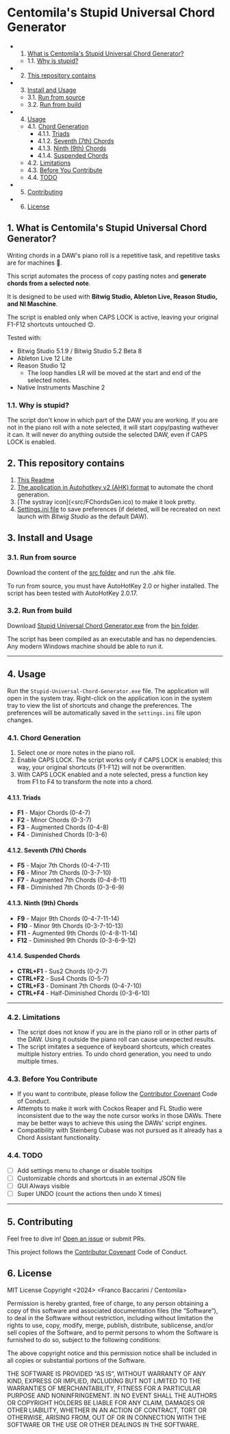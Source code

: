 # Centomila's Stupid Universal Chord Generator
<!-- vscode-markdown-toc -->
* 1. [What is Centomila's Stupid Universal Chord Generator?](#WhatisCentomilasStupidUniversalChordGenerator)
	* 1.1. [Why is stupid?](#Whyisstupid)
* 2. [This repository contains](#Thisrepositorycontains:)
* 3. [Install and Usage](#InstallandUsage)
	* 3.1. [Run from source](#Runfromsource)
	* 3.2. [Run from build](#Runfrombuild)
* 4. [Usage](#Usage)
	* 4.1. [Chord Generation](#ChordGeneration)
		* 4.1.1. [Triads](#Triads)
		* 4.1.2. [Seventh (7th) Chords](#Seventh7thChords)
		* 4.1.3. [Ninth (9th) Chords](#Ninth9thChords)
		* 4.1.4. [Suspended Chords](#SuspendedChords)
	* 4.2. [Limitations](#Limitations)
	* 4.3. [Before You Contribute](#BeforeYouContribute)
	* 4.4. [TODO](#TODO)
* 5. [Contributing](#Contributing)
* 6. [License](#License)

<!-- vscode-markdown-toc-config
	numbering=true
	autoSave=true
	/vscode-markdown-toc-config -->
<!-- /vscode-markdown-toc -->

##  1. <a name='WhatisCentomilasStupidUniversalChordGenerator'></a>What is Centomila's Stupid Universal Chord Generator?

Writing chords in a DAW's piano roll is a repetitive task, and repetitive tasks are for machines 🤖.

This script automates the process of copy pasting notes and **generate chords from a selected note**.

It is designed to be used with **Bitwig Studio, Ableton Live, Reason Studio, and NI Maschine**.

The script is enabled only when CAPS LOCK is active, leaving your original F1-F12 shortcuts untouched 😊.

Tested with:
- Bitwig Studio 5.1.9 / Bitwig Studio 5.2 Beta 8
- Ableton Live 12 Lite
- Reason Studio 12
  - The loop handles LR will be moved at the start and end of the selected notes.
- Native Instruments Maschine 2

###  1.1. <a name='Whyisstupid'></a>Why is stupid?
The script don't know in which part of the DAW you are working. If you are not in the piano roll with a note selected, it will start copy/pasting wathever it can.
It will never do anything outside the selected DAW, even if CAPS LOCK is enabled.

##  2. <a name='Thisrepositorycontains'></a>This repository contains
1. [This Readme](Readme.md)
2. [The application in Autohotkey v2 (AHK) format](<src/StupidUniversalChordGenerator.ahk>) to automate the chord generation.
3. [The systray icon](<src/FChordsGen.ico) to make it look pretty.
4. [Settings.ini file](Settings.ini) to save preferences (if deleted, will be recreated on next launch with _Bitwig Studio_ as the default DAW).

##  3. <a name='InstallandUsage'></a>Install and Usage

###  3.1. <a name='Runfromsource'></a>Run from source

Download the content of the [src folder](src) and run the .ahk file.

To run from source, you must have AutoHotKey 2.0 or higher installed. The script has been tested with AutoHotKey 2.0.17.

###  3.2. <a name='Runfrombuild'></a>Run from build

Download [Stupid Universal Chord Generator.exe](<bin/Stupid Universal Chord Generator.exe>) from the [bin folder](bin).

The script has been compiled as an executable and has no dependencies. Any modern Windows machine should be able to run it.

---

##  4. <a name='Usage'></a>Usage

Run the `Stupid-Universal-Chord-Generator.exe` file. The application will open in the system tray. Right-click on the application icon in the system tray to view the list of shortcuts and change the preferences. The preferences will be automatically saved in the `settings.ini` file upon changes.

###  4.1. <a name='ChordGeneration'></a>Chord Generation

1. Select one or more notes in the piano roll.
2. Enable CAPS LOCK. The script works only if CAPS LOCK is enabled; this way, your original shortcuts (F1-F12) will not be overwritten.
3. With CAPS LOCK enabled and a note selected, press a function key from F1 to F4 to transform the note into a chord.

####  4.1.1. <a name='Triads'></a>Triads
- **F1** - Major Chords (0-4-7)
- **F2** - Minor Chords (0-3-7)
- **F3** - Augmented Chords (0-4-8)
- **F4** - Diminished Chords (0-3-6)

####  4.1.2. <a name='Seventh7thChords'></a>Seventh (7th) Chords
- **F5** - Major 7th Chords (0-4-7-11)
- **F6** - Minor 7th Chords (0-3-7-10)
- **F7** - Augmented 7th Chords (0-4-8-11)
- **F8** - Diminished 7th Chords (0-3-6-9)

####  4.1.3. <a name='Ninth9thChords'></a>Ninth (9th) Chords
- **F9** - Major 9th Chords (0-4-7-11-14)
- **F10** - Minor 9th Chords (0-3-7-10-13)
- **F11** - Augmented 9th Chords (0-4-8-11-14)
- **F12** - Diminished 9th Chords (0-3-6-9-12)

####  4.1.4. <a name='SuspendedChords'></a>Suspended Chords
- **CTRL+F1** - Sus2 Chords (0-2-7)
- **CTRL+F2** - Sus4 Chords (0-5-7)
- **CTRL+F3** - Dominant 7th Chords (0-4-7-10)
- **CTRL+F4** - Half-Diminished Chords (0-3-6-10)

---

###  4.2. <a name='Limitations'></a>Limitations

- The script does not know if you are in the piano roll or in other parts of the DAW. Using it outside the piano roll can cause unexpected results.
- The script imitates a sequence of keyboard shortcuts, which creates multiple history entries. To undo chord generation, you need to undo multiple times.

###  4.3. <a name='BeforeYouContribute'></a>Before You Contribute

- If you want to contribute, please follow the [Contributor Covenant](https://www.contributor-covenant.org/version/2/1/code_of_conduct/) Code of Conduct.
- Attempts to make it work with Cockos Reaper and FL Studio were inconsistent due to the way the note cursor works in those DAWs. There may be better ways to achieve this using the DAWs' script engines.
- Compatibility with Steinberg Cubase was not pursued as it already has a Chord Assistant functionality.

###  4.4. <a name='TODO'></a>TODO

- [ ] Add settings menu to change or disable tooltips
- [ ] Customizable chords and shortcuts in an external JSON file
- [ ] GUI Always visible
- [ ] Super UNDO (count the actions then undo X times)

---

##  5. <a name='Contributing'></a>Contributing

Feel free to dive in! [Open an issue](https://github.com/centomila/standard-readme/issues/new) or submit PRs.

This project follows the [Contributor Covenant](https://www.contributor-covenant.org/version/2/1/code_of_conduct/) Code of Conduct.

##  6. <a name='License'></a>License

MIT License
Copyright <2024> <Franco Baccarini / Centomila>

Permission is hereby granted, free of charge, to any person obtaining a copy of this software and associated documentation files (the “Software”), to deal in the Software without restriction, including without limitation the rights to use, copy, modify, merge, publish, distribute, sublicense, and/or sell copies of the Software, and to permit persons to whom the Software is furnished to do so, subject to the following conditions:

The above copyright notice and this permission notice shall be included in all copies or substantial portions of the Software.

THE SOFTWARE IS PROVIDED “AS IS”, WITHOUT WARRANTY OF ANY KIND, EXPRESS OR IMPLIED, INCLUDING BUT NOT LIMITED TO THE WARRANTIES OF MERCHANTABILITY, FITNESS FOR A PARTICULAR PURPOSE AND NONINFRINGEMENT. IN NO EVENT SHALL THE AUTHORS OR COPYRIGHT HOLDERS BE LIABLE FOR ANY CLAIM, DAMAGES OR OTHER LIABILITY, WHETHER IN AN ACTION OF CONTRACT, TORT OR OTHERWISE, ARISING FROM, OUT OF OR IN CONNECTION WITH THE SOFTWARE OR THE USE OR OTHER DEALINGS IN THE SOFTWARE.
